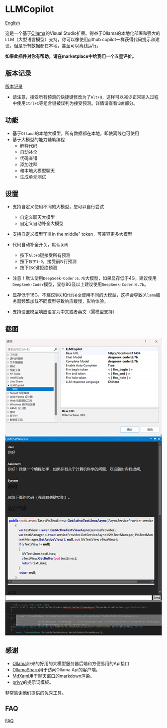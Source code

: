 # LLMCopilot
[English](https://github.com/foryoung365/vs-extension-llmcopilot/blob/main/README_EN.md)

这是一个基于[Ollama](https://github.com/ollama/ollama)的Visual Studio扩展。得益于Ollama的本地化部署和强大的LLM（大型语言模型）支持，你可以像使用github copilot一样获得代码提示和建议，但是所有数据都在本地，甚至可以离线运行。

**如果此插件对你有帮助，请在marketplace中给我们一个五星评价。**

## 版本记录

[版本记录](./CHANGELOG.md)

- 请注意，接受所有预测的快捷键修改为了`Alt+Q`，这样可以减少正常输入过程中使用`Ctrl+C`等组合键被误判为接受预测。详情请查看`设置`部分。

## 功能
- 基于`Ollama`的本地大模型，所有数据都在本地，即使离线也可使用
- 基于大模型的能力辅助编程
  - 解释代码
  - 自动补全
  - 代码查错
  - 添加注释
  - 和本地大模型聊天
  - 生成单元测试
  
## 设置
- 支持自定义使用不同的大模型，您可以自行尝试
  - 自定义聊天大模型
  - 自定义自动补全大模型

- 支持自定义模型"Fill in the middle" token，可兼容更多大模型
- 代码自动补全开关，默认`关闭`
    - 按下`Alt+Q`键接受所有预测
    - 按下`数字1-9`，接受前N行预测
    - 按下`ESC`键拒绝预测
  
- 注意！默认使用`DeepSeek-Coder:6.7b`大模型，如果显存低于4G，建议使用`DeepSeek-Coder`模型，显存8G及以上建议使用`DeepSeek-Coder:6.7b`。
- 显存低于16G，不建议`聊天`和`代码补全`使用不同的大模型，这样会导致`Ollama`服务器频繁加载不同模型导致响应缓慢，影响体验。
- 支持设置模型响应语言为中文或者英文（需模型支持）

## 截图
![设置](./Images/image.png)
![聊天](./Images/image-1.png)
![自动补全](./Images/image-2.png)

## 感谢
- [Ollama](https://github.com/ollama/ollama)带来的好用的大模型服务器后端和方便易用的Api接口
- [OllamaSharp](https://github.com/awaescher/OllamaSharp)用于访问Ollama Api的客户端。
- [MdXaml](https://github.com/whistyun/MdXaml)用于聊天窗口的markdown渲染。
- [privy](https://github.com/srikanth235/privy)的提示词模板。

非常感谢他们提供的优秀工具。

## FAQ 
[FAQ](./FAQ.md)
